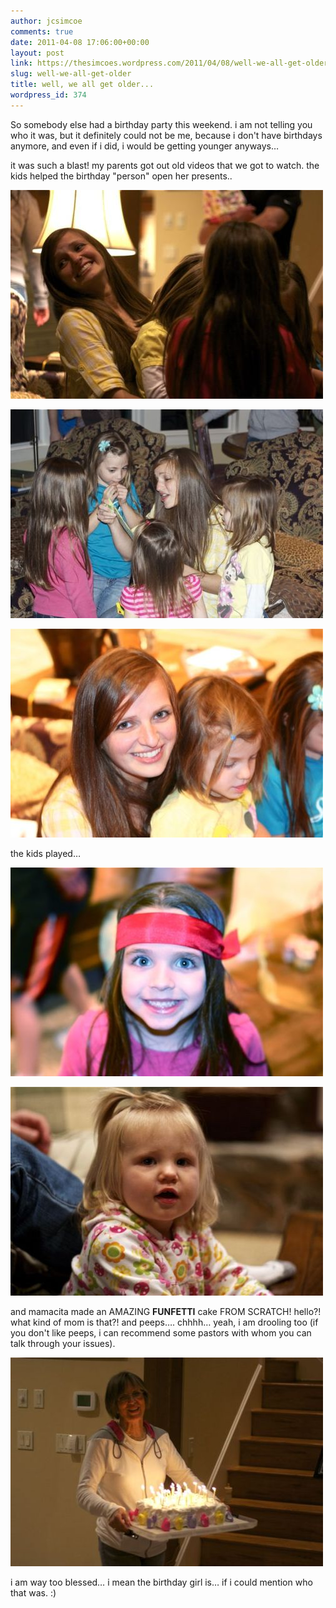 ```yaml
---
author: jcsimcoe
comments: true
date: 2011-04-08 17:06:00+00:00
layout: post
link: https://thesimcoes.wordpress.com/2011/04/08/well-we-all-get-older/
slug: well-we-all-get-older
title: well, we all get older...
wordpress_id: 374
---
```


So somebody else had a birthday party this weekend. i am not telling you who it was, but it definitely could not be me, because i don't have birthdays anymore, and even if i did, i would be getting younger anyways…




it was such a blast! my parents got out old videos that we got to watch. the kids helped the birthday "person" open her presents..




![](/public/assets/tumblr_ljcfa5Z5eL1qb8l8q.jpg)




![](/public/assets/tumblr_ljcfc3Zr531qb8l8q.jpg)




![](/public/assets/tumblr_ljcfcg9L8f1qb8l8q.jpg)




the kids played…




![](/public/assets/tumblr_ljcfcuLVAX1qb8l8q.jpg)




![](/public/assets/tumblr_ljcfd5Pf2b1qb8l8q.jpg)




and mamacita made an AMAZING **FUNFETTI** cake FROM SCRATCH! hello?! what kind of mom is that?! and peeps…. chhhh… yeah, i am drooling too (if you don't like peeps, i can recommend some pastors with whom you can talk through your issues).




![](/public/assets/tumblr_ljcfdkEzG11qb8l8q.jpg)




i am way too blessed… i mean the birthday girl is… if i could mention who that was. :)
